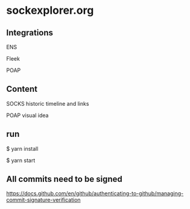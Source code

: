 # sockexplorer.org


## Integrations


ENS


Fleek


POAP


## Content


SOCKS historic timeline and links


POAP visual idea



## run


$ yarn install

$ yarn start



## All commits need to be signed


https://docs.github.com/en/github/authenticating-to-github/managing-commit-signature-verification
